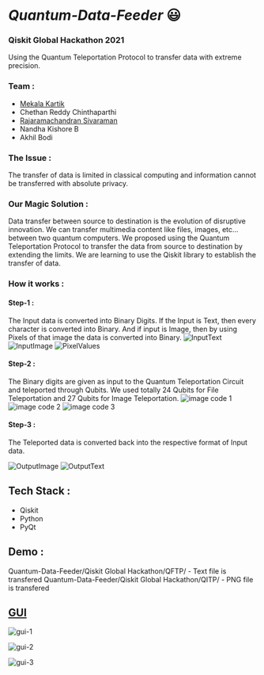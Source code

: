 # ***Quantum-Data-Feeder*** :smiley:


### Qiskit Global Hackathon 2021
Using the Quantum Teleportation Protocol to transfer data with extreme precision.

### Team :
- [Mekala Kartik](https://github.com/Jsmka)
- Chethan Reddy Chinthaparthi
- [Rajaramachandran Sivaraman](https://github.com/SRRC-1334)
- Nandha Kishore B
- Akhil Bodi

### The Issue :
The transfer of data is limited in classical computing and information cannot be transferred with absolute privacy.

### Our Magic Solution :
Data transfer between source to destination is the evolution of disruptive innovation. We can transfer multimedia content like files, images, etc... between two quantum computers. We proposed using the Quantum Teleportation Protocol to transfer the data from source to destination by extending the limits. We are learning to use the Qiskit library to establish the transfer of data.

### How it works :

#### Step-1 :
The Input data is converted into Binary Digits. 
If the Input is Text, then every character is converted into Binary.
And if input is Image, then by using Pixels of that image the data is converted into Binary.
![InputText](https://user-images.githubusercontent.com/66595938/142348066-db58c951-9356-4c80-94e1-bc3d978a5ecc.png)
![InputImage](https://user-images.githubusercontent.com/66595938/142348250-bf22fd94-919b-490b-afb5-4c06c4f4e0c9.png)
![PixelValues](https://user-images.githubusercontent.com/66595938/142348640-044d0652-ca9b-4b08-afe3-cd74261139f6.png)


#### Step-2 :
The Binary digits are given as input to the Quantum Teleportation Circuit and teleported through Qubits.
We used totally 24 Qubits for File Teleportation and 27 Qubits for Image Teleportation.
![image code 1](https://user-images.githubusercontent.com/66595938/142348750-5643574c-23ff-4725-ba5f-e02640fdf580.png)
![image code 2](https://user-images.githubusercontent.com/66595938/142348818-c750b364-037f-451f-b60b-9dc9e5d3c042.png)
![image code 3](https://user-images.githubusercontent.com/66595938/142348852-520aa0ef-952f-4346-9e9a-0b9089bf815d.png)


#### Step-3 :
The Teleported data is converted back into the respective format of Input data.

![OutputImage](https://user-images.githubusercontent.com/66595938/142349013-647daa06-9027-4559-97e6-f0721459d2e5.png)
![OutputText](https://user-images.githubusercontent.com/66595938/142349006-1c06b305-a192-4b66-8deb-5f92a37fbffc.png)


## Tech Stack :
- Qiskit
- Python
- PyQt


## Demo :
Quantum-Data-Feeder/Qiskit Global Hackathon/QFTP/ - Text file is transfered
Quantum-Data-Feeder/Qiskit Global Hackathon/QITP/ - PNG file is transfered


## <u>GUI</u>
![gui-1](https://user-images.githubusercontent.com/66595938/142350664-37551c14-6681-445f-b701-59611e311db4.jpeg)

![gui-2](https://user-images.githubusercontent.com/66595938/142350700-8496ac44-9be6-4230-8b5e-a067700066ab.jpeg)

![gui-3](https://user-images.githubusercontent.com/66595938/142350729-d33a43b4-16ba-419b-8b2b-ccd17cd34586.jpg)
